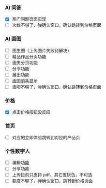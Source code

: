 ### AI 问答

- [x] 热门问题页面实现
- [ ] 次数不够了，弹确认窗口，确认跳转到价格页面

### AI 画图

- [ ] 图生图（上传图片失败待解决）
- [ ] 精品作品分页功能
- [ ] 画夹分页功能
- [ ] 分享功能
- [ ] 展出功能
- [ ] 画图消耗显示
- [ ] 画呗不够了，弹确认窗口，确认跳转到价格页面

### 价格

- [x] 点击价格按钮没反应

### 首页

- [ ] 对应的立即体验跳转到对应的产品页

### 个性数字人

- [ ] 编辑功能
- [ ] 分享功能
- [ ] 上传目前只支持 pdf、其它置灰色，不可选
- [ ] 额度不够了，弹确认窗口，跳转到价格页面
